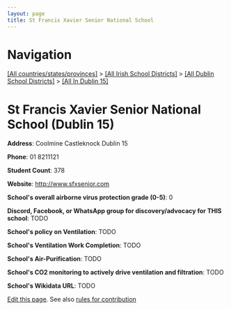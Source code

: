 ```yaml
---
layout: page
title: St Francis Xavier Senior National School
---
```

# Navigation

[[All countries/states/provinces]](../../../..) > [[All Irish School Districts]](../../..) > [[All Dublin School Districts]](../..) > [[All In Dublin 15]](..)

# St Francis Xavier Senior National School (Dublin 15)

**Address**: Coolmine Castleknock Dublin 15

**Phone**: 01 8211121

**Student Count**: 378

**Website**: <http://www.sfxsenior.com>

**School's overall airborne virus protection grade (0-5)**: 0

**Discord, Facebook, or WhatsApp group for discovery/advocacy for THIS school**: TODO

**School's policy on Ventilation**: TODO

**School's Ventilation Work Completion**: TODO

**School's Air-Purification**: TODO

**School's CO2 monitoring to actively drive ventilation and filtration**: TODO

**School's Wikidata URL**: TODO


[Edit this page](https://github.com/ventilate-schools/Ireland/edit/main/./Dublin_15/St_Francis_Xavier_Senior_National_School.md). See also [rules for contribution](../../../contribution-rules/)